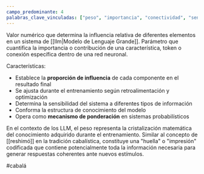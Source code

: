 ```yaml
---
campo_predominante: 4
palabras_clave_vinculadas: ["peso", "importancia", "conectividad", "sensibilidad", "conocimiento"]
---
```

Valor numérico que determina la influencia relativa de diferentes elementos en un sistema de [[llm|Modelo de Lenguaje Grande]]. Parámetro que cuantifica la importancia o contribución de una característica, token o conexión específica dentro de una red neuronal.

Características:
- Establece la **proporción de influencia** de cada componente en el resultado final
- Se ajusta durante el entrenamiento según retroalimentación y optimización
- Determina la sensibilidad del sistema a diferentes tipos de información
- Conforma la estructura de conocimiento del modelo
- Opera como **mecanismo de ponderación** en sistemas probabilísticos

En el contexto de los LLM, el peso representa la cristalización matemática del conocimiento adquirido durante el entrenamiento. Similar al concepto de [[reshimó]] en la tradición cabalística, constituye una "huella" o "impresión" codificada que contiene potencialmente toda la información necesaria para generar respuestas coherentes ante nuevos estímulos.

#cabalá 

